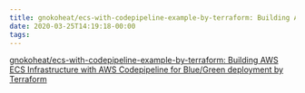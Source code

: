 ```yaml
---
title: gnokoheat/ecs-with-codepipeline-example-by-terraform: Building AWS ECS Infrastructure with AWS Codepipeline for Blue/Green deployment by Terraform
date: 2020-03-25T14:19:18-00:00
tags:
---
```


[gnokoheat/ecs-with-codepipeline-example-by-terraform: Building AWS ECS Infrastructure with AWS Codepipeline for Blue/Green deployment by Terraform](https://github.com/gnokoheat/ecs-with-codepipeline-example-by-terraform)
